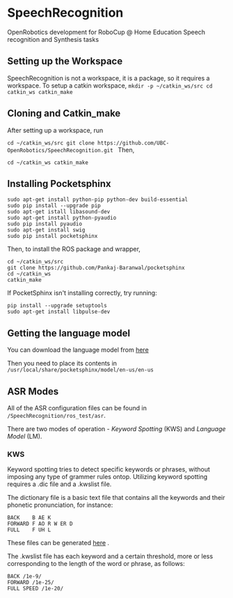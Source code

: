 # SpeechRecognition
OpenRobotics development for RoboCup @ Home Education Speech recognition and Synthesis tasks

## Setting up the Workspace
SpeechRecognition is not a workspace, it is a package, so it requires a workspace.
To setup a catkin workspace, 
`mkdir -p ~/catkin_ws/src
cd catkin_ws
catkin_make`

## Cloning and Catkin_make
After setting up a workspace, run

`cd ~/catkin_ws/src
git clone https://github.com/UBC-OpenRobotics/SpeechRecognition.git
`
Then,

`cd ~/catkin_ws
catkin_make`

## Installing Pocketsphinx
```
sudo apt-get install python-pip python-dev build-essential
sudo pip install --upgrade pip
sudo apt-get istall libasound-dev
sudo apt-get install python-pyaudio
sudo pip install pyaudio
sudo apt-get install swig
sudo pip install pocketsphinx
```

Then, to install the ROS package and wrapper,
```
cd ~/catkin_ws/src
git clone https://github.com/Pankaj-Baranwal/pocketsphinx
cd ~/catkin_ws
catkin_make
```


If PocketSphinx isn't installing correctly, try running:

```
pip install --upgrade setuptools
sudo apt-get install libpulse-dev
```
## Getting the language model

You can download the language model from [here](https://sourceforge.net/projects/cmusphinx/files/Acoustic%20and%20Language%20Models/Archive/US%20English%20HUB4WSJ%20Acoustic%20Model/)

Then you need to place its contents in `/usr/local/share/pocketsphinx/model/en-us/en-us`

## ASR Modes

All of the ASR configuration files can be found in `/SpeechRecognition/ros_test/asr`.

There are two modes of operation - *Keyword Spotting* (KWS) and *Language Model* (LM).

### KWS

Keyword spotting tries to detect specific keywords or phrases, without imposing any type of grammer rules ontop.
Utilizing keyword spotting requires a .dic file and a .kwslist file.

The dictionary file is a basic text file that contains all the keywords and their phonetic pronunciation, for instance:

```
BACK	B AE K
FORWARD	F AO R W ER D
FULL	F UH L
```

These files can be generated [here](http://www.speech.cs.cmu.edu/tools/lextool.html) . 

The .kwslist file has each keyword and a certain threshold, more or less corresponding to the length of the word or phrase, as follows:

```
BACK /1e-9/
FORWARD /1e-25/
FULL SPEED /1e-20/
```


